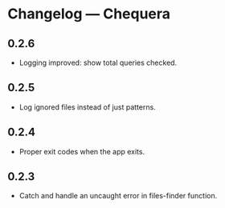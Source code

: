 # Changelog — Chequera

## 0.2.6

- Logging improved: show total queries checked.

## 0.2.5

- Log ignored files instead of just patterns.

## 0.2.4

- Proper exit codes when the app exits.

## 0.2.3

- Catch and handle an uncaught error in files-finder function.
